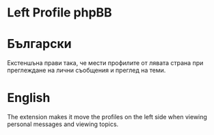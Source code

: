 # Left Profile phpBB
 
 # Български
 Екстеншъна прави така, че мести профилите от лявата страна при преглеждане на лични съобщения и преглед на теми.
 
 # English
 The extension makes it move the profiles on the left side when viewing personal messages and viewing topics.
 
 <img src="https://img.shields.io/badge/phpBB-3.2.X-yellowgreen" alt="" /> <img src="https://img.shields.io/badge/phpBB-3.3.X-blue" alt="" />
 
 

